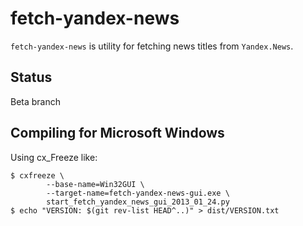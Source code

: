fetch-yandex-news
=================

``fetch-yandex-news`` is utility for fetching news titles from ``Yandex.News``.

Status
------

Beta branch

Compiling for Microsoft Windows
-------------------------------

Using cx_Freeze like:

    $ cxfreeze \
            --base-name=Win32GUI \
            --target-name=fetch-yandex-news-gui.exe \
            start_fetch_yandex_news_gui_2013_01_24.py
    $ echo "VERSION: $(git rev-list HEAD^..)" > dist/VERSION.txt
